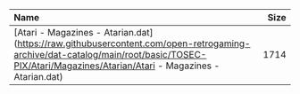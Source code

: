 |Name|Size|
|:---|---:|
|[Atari - Magazines - Atarian.dat](https://raw.githubusercontent.com/open-retrogaming-archive/dat-catalog/main/root/basic/TOSEC-PIX/Atari/Magazines/Atarian/Atari - Magazines - Atarian.dat)|1714|
